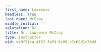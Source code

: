 ```yaml
---
first_name: Lawrence
headless: true
last_name: McCray
middle_initial: ''
salutation: Dr.
title: Dr. Lawrence McCray
type: instructor
uid: ee8f51ca-4f37-faf9-9e05-c7c68d1c70dd
---
```

